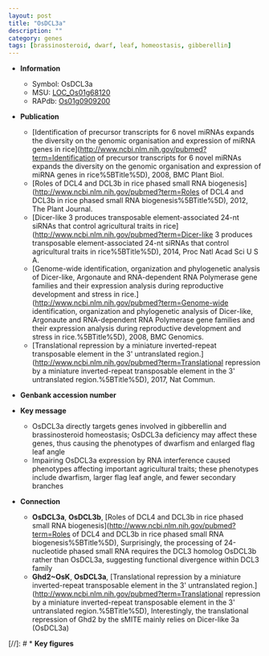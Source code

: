 ```yaml
---
layout: post
title: "OsDCL3a"
description: ""
category: genes
tags: [brassinosteroid, dwarf, leaf, homeostasis, gibberellin]
---
```


* **Information**  
    + Symbol: OsDCL3a  
    + MSU: [LOC_Os01g68120](http://rice.plantbiology.msu.edu/cgi-bin/ORF_infopage.cgi?orf=LOC_Os01g68120)  
    + RAPdb: [Os01g0909200](http://rapdb.dna.affrc.go.jp/viewer/gbrowse_details/irgsp1?name=Os01g0909200)  

* **Publication**  
    + [Identification of precursor transcripts for 6 novel miRNAs expands the diversity on the genomic organisation and expression of miRNA genes in rice](http://www.ncbi.nlm.nih.gov/pubmed?term=Identification of precursor transcripts for 6 novel miRNAs expands the diversity on the genomic organisation and expression of miRNA genes in rice%5BTitle%5D), 2008, BMC Plant Biol.
    + [Roles of DCL4 and DCL3b in rice phased small RNA biogenesis](http://www.ncbi.nlm.nih.gov/pubmed?term=Roles of DCL4 and DCL3b in rice phased small RNA biogenesis%5BTitle%5D), 2012, The Plant Journal.
    + [Dicer-like 3 produces transposable element-associated 24-nt siRNAs that control agricultural traits in rice](http://www.ncbi.nlm.nih.gov/pubmed?term=Dicer-like 3 produces transposable element-associated 24-nt siRNAs that control agricultural traits in rice%5BTitle%5D), 2014, Proc Natl Acad Sci U S A.
    + [Genome-wide identification, organization and phylogenetic analysis of Dicer-like, Argonaute and RNA-dependent RNA Polymerase gene families and their expression analysis during reproductive development and stress in rice.](http://www.ncbi.nlm.nih.gov/pubmed?term=Genome-wide identification, organization and phylogenetic analysis of Dicer-like, Argonaute and RNA-dependent RNA Polymerase gene families and their expression analysis during reproductive development and stress in rice.%5BTitle%5D), 2008, BMC Genomics.
    + [Translational repression by a miniature inverted-repeat transposable element in the 3' untranslated region.](http://www.ncbi.nlm.nih.gov/pubmed?term=Translational repression by a miniature inverted-repeat transposable element in the 3' untranslated region.%5BTitle%5D), 2017, Nat Commun.

* **Genbank accession number**  

* **Key message**  
    + OsDCL3a directly targets genes involved in gibberellin and brassinosteroid homeostasis; OsDCL3a deficiency may affect these genes, thus causing the phenotypes of dwarfism and enlarged flag leaf angle
    + Impairing OsDCL3a expression by RNA interference caused phenotypes affecting important agricultural traits; these phenotypes include dwarfism, larger flag leaf angle, and fewer secondary branches

* **Connection**  
    + __OsDCL3a__, __OsDCL3b__, [Roles of DCL4 and DCL3b in rice phased small RNA biogenesis](http://www.ncbi.nlm.nih.gov/pubmed?term=Roles of DCL4 and DCL3b in rice phased small RNA biogenesis%5BTitle%5D), Surprisingly, the processing of 24-nucleotide phased small RNA requires the DCL3 homolog OsDCL3b rather than OsDCL3a, suggesting functional divergence within DCL3 family
    + __Ghd2~OsK__, __OsDCL3a__, [Translational repression by a miniature inverted-repeat transposable element in the 3' untranslated region.](http://www.ncbi.nlm.nih.gov/pubmed?term=Translational repression by a miniature inverted-repeat transposable element in the 3' untranslated region.%5BTitle%5D),  Interestingly, the translational repression of Ghd2 by the sMITE mainly relies on Dicer-like 3a (OsDCL3a)

[//]: # * **Key figures**  


